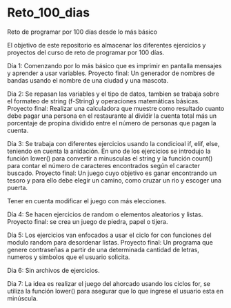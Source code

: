 # Reto_100_dias
Reto de programar por 100 días desde lo más básico

El objetivo de este repositorio es almacenar los diferentes ejercicios y proyectos del curso de reto de programar por 100 días.

Día 1:
Comenzando por lo más básico que es imprimir en pantalla mensajes y aprender a usar variables.
Proyecto final: Un generador de nombres de bandas usando el nombre de una ciudad y una mascota.

Dia 2:
Se repasan las variables y el tipo de datos, tambien se trabaja sobre el formateo de string (f-String) y operaciones matemáticas básicas.
Proyecto final: Realizar una calculadora que muestre como resultado cuanto debe pagar una persona en el restaurante al dividir la cuenta total más un porcentaje de propina dividido entre el número de personas que pagan la cuenta.

Día 3:
Se trabaja con diferentes ejercicios usando la condicioal if, elif, else, teniendo en cuenta la anidación. En uno de los ejercicios se introdujo la función lower() para convertir a minusculas el string y la función count() para contar el número de caracteres encontrados según el caracter buscado.
Proyecto final: Un juego cuyo objetivo es ganar encontrando un tesoro y para ello debe elegir un camino, como cruzar un rio y escoger una puerta.

Tener en cuenta modificar el juego con más elecciones.

Día 4:
Se hacen ejercicios de random o elementos aleatorios y listas. 
Proyecto final: se crea un juego de piedra, papel o tijera.

Día 5:
Los ejercicios van enfocados a usar el ciclo for con funciones del modulo random para desordenar listas.
Proyecto final: Un programa que genere contraseñas a partir de una determinada cantidad de letras, numeros y simbolos que el usuario solicita.

Dia 6: 
Sin archivos de ejercicios.

Dia 7: 
La idea es realizar el juego del ahorcado usando los ciclos for, se utiliza la función lower() para asegurar que lo que ingrese el usuario esta en minúscula.
